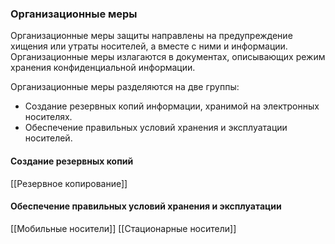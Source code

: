 ### Организационные меры

Организационные меры защиты направлены на предупреждение хищения или утраты носителей, а вместе с ними и информации. Организационные меры излагаются в документах, описывающих режим хранения конфиденциальной информации.

Организационные меры разделяются на две группы:

- Создание резервных копий информации, хранимой на электронных носителях.
- Обеспечение правильных условий хранения и эксплуатации носителей.

#### Создание резервных копий

[[Резервное копирование]]

#### Обеспечение правильных условий хранения и эксплуатации

[[Мобильные носители]]
[[Стационарные носители]]

